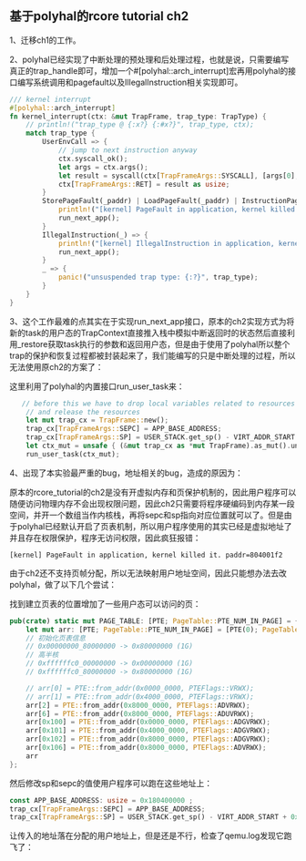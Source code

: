 ## 基于polyhal的rcore tutorial ch2

1、迁移ch1的工作。

2、polyhal已经实现了中断处理的预处理和后处理过程，也就是说，只需要编写真正的trap_handle即可，增加一个#[polyhal::arch_interrupt]宏再用polyhal的接口编写系统调用和pagefault以及IllegalInstruction相关实现即可。

```rust
/// kernel interrupt
#[polyhal::arch_interrupt]
fn kernel_interrupt(ctx: &mut TrapFrame, trap_type: TrapType) {
    // println!("trap_type @ {:x?} {:#x?}", trap_type, ctx);
    match trap_type {
        UserEnvCall => {
            // jump to next instruction anyway
            ctx.syscall_ok();
            let args = ctx.args();
            let result = syscall(ctx[TrapFrameArgs::SYSCALL], [args[0], args[1], args[2]]);
            ctx[TrapFrameArgs::RET] = result as usize;
        }
        StorePageFault(_paddr) | LoadPageFault(_paddr) | InstructionPageFault(_paddr) => {
            println!("[kernel] PageFault in application, kernel killed it.");
            run_next_app();
        }
        IllegalInstruction(_) => {
            println!("[kernel] IllegalInstruction in application, kernel killed it.");
            run_next_app();
        }
        _ => {
            panic!("unsuspended trap type: {:?}", trap_type);
        }
    }
}
```

3、这个工作最难的点其实在于实现run_next_app接口，原本的ch2实现方式为将新的task的用户态的TrapContext直接推入栈中模拟中断返回时的状态然后直接利用_restore获取task执行的参数和返回用户态，但是由于使用了polyhal所以整个trap的保护和恢复过程都被封装起来了，我们能编写的只是中断处理的过程，所以无法使用原ch2的方案了：

这里利用了polyhal的内置接口run_user_task来：

```rust
   // before this we have to drop local variables related to resources manually
    // and release the resources
    let mut trap_cx = TrapFrame::new();
    trap_cx[TrapFrameArgs::SEPC] = APP_BASE_ADDRESS;
    trap_cx[TrapFrameArgs::SP] = USER_STACK.get_sp() - VIRT_ADDR_START + 0x100000000;
    let ctx_mut = unsafe { (&mut trap_cx as *mut TrapFrame).as_mut().unwrap() };
    run_user_task(ctx_mut);
```



4、出现了本实验最严重的bug，地址相关的bug，造成的原因为：

​     原本的rcore_tutorial的ch2是没有开虚拟内存和页保护机制的，因此用户程序可以随便访问物理内存不会出现权限问题，因此ch2只需要将程序硬编码到内存某一段空间，并开一个数组当作内核栈，再将sepc和sp指向对应位置就可以了。但是由于polyhal已经默认开启了页表机制，所以用户程序使用的其实已经是虚拟地址了并且存在权限保护，程序无访问权限，因此疯狂报错：

```shell
[kernel] PageFault in application, kernel killed it. paddr=804001f2
```

​	由于ch2还不支持页帧分配，所以无法映射用户地址空间，因此只能想办法去改polyhal，做了以下几个尝试：

找到建立页表的位置增加了一些用户态可以访问的页：

```rust
pub(crate) static mut PAGE_TABLE: [PTE; PageTable::PTE_NUM_IN_PAGE] = {
    let mut arr: [PTE; PageTable::PTE_NUM_IN_PAGE] = [PTE(0); PageTable::PTE_NUM_IN_PAGE];
    // 初始化页表信息
    // 0x00000000_80000000 -> 0x80000000 (1G)
    // 高半核
    // 0xffffffc0_00000000 -> 0x00000000 (1G)
    // 0xffffffc0_80000000 -> 0x80000000 (1G)

    // arr[0] = PTE::from_addr(0x0000_0000, PTEFlags::VRWX);
    // arr[1] = PTE::from_addr(0x4000_0000, PTEFlags::VRWX);
    arr[2] = PTE::from_addr(0x8000_0000, PTEFlags::ADVRWX);
    arr[6] = PTE::from_addr(0x8000_0000, PTEFlags::ADUVRWX);
    arr[0x100] = PTE::from_addr(0x0000_0000, PTEFlags::ADGVRWX);
    arr[0x101] = PTE::from_addr(0x4000_0000, PTEFlags::ADGVRWX);
    arr[0x102] = PTE::from_addr(0x8000_0000, PTEFlags::ADGVRWX);
    arr[0x106] = PTE::from_addr(0x8000_0000, PTEFlags::ADVRWX);
    arr
};
```

然后修改sp和sepc的值使用户程序可以跑在这些地址上：

```rust
const APP_BASE_ADDRESS: usize = 0x180400000 ;
trap_cx[TrapFrameArgs::SEPC] = APP_BASE_ADDRESS;
trap_cx[TrapFrameArgs::SP] = USER_STACK.get_sp() - VIRT_ADDR_START + 0x100000000;
```

让传入的地址落在分配的用户地址上，但是还是不行，检查了qemu.log发现它跑飞了：

```

```

